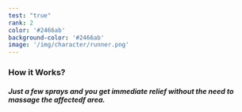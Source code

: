 ```yaml
---
test: "true"
rank: 2
color: '#2466ab'
background-color: '#2466ab'
image: '/img/character/runner.png'
---
```


<h3>How it Works?</h3>
<h5>Just a few sprays and you get immediate relief without the need to massage the affectedf area.</h5>